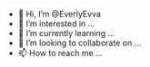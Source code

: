 - 👋 Hi, I’m @EverlyEvva
- 👀 I’m interested in ...
- 🌱 I’m currently learning ...
- 💞️ I’m looking to collaborate on ...
- 📫 How to reach me ...

<!---
EverlyEvva/EverlyEvva is a ✨ special ✨ repository because its `README.md` (this file) appears on your GitHub profile.
You can click the Preview link to take a look at your changes.
--->
